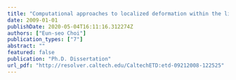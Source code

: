 ```yaml
---
title: "Computational approaches to localized deformation within the lithosphere and for crust-mantle interactions"
date: 2009-01-01
publishDate: 2020-05-04T16:11:16.312274Z
authors: ["Eun-seo Choi"]
publication_types: ["7"]
abstract: ""
featured: false
publication: "Ph.D. Dissertation"
url_pdf: "http://resolver.caltech.edu/CaltechETD:etd-09212008-122525"
---
```


